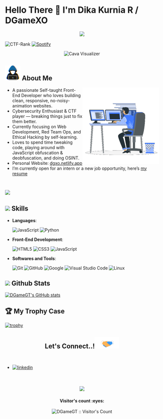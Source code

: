 # Hello There 👋 I'm Dika Kurnia R / DGameXO
<p align="center">
  <a href="https://github.com/DenverCoder1/readme-typing-svg">
    <img src="https://readme-typing-svg.herokuapp.com?lines=Website%20Developer;AI%20Engineer;Cyber%20Security;Code%20without%20limits;Think%20beyond%20the%20universe;DGXO%20%7C%20DGameXO&font=Fira%20Code&center=true&width=440&height=45">
  </a>
</p>

<!-- CTF Rank Badge -->
![CTF-Rank](https://img.shields.io/badge/CTF%20Rank-Platinum%20Hunter-blueviolet?style=flat-square)
[![Spotify](https://img.shields.io/badge/Now%20Playing-My%20Ordinary%20Life-brightgreen?style=flat-square&logo=spotify)](https://open.spotify.com/track/3vTyzS9NQK0uObFyN1k8g7)

<p align="center">
  <img src="https://github.com/karlstav/cava/blob/master/example_files/cava.gif" alt="Cava Visualizer">
</p>

## <picture><img src="https://github.com/0xAbdulKhalid/0xAbdulKhalid/raw/main/assets/mdImages/about_me.gif" width="50px"></picture> **About Me**

<picture>
  <img align="right" src="https://github.com/0xAbdulKhalid/0xAbdulKhalid/raw/main/assets/mdImages/Right_Side.gif" width="250px">
</picture>

- A passionate Self-taught Front-End Developer who loves building clean, responsive, no-noisy-animation websites.
- Cybersecurity Enthusiast & CTF player — breaking things just to fix them better.
- Currently focusing on Web Development, Red Team Ops, and Ethical Hacking by self-learning.
- Loves to spend time tweaking code, playing around with JavaScript obfuscation & deobfuscation, and doing OSINT.
- Personal Website: [dgxo.netlify.app](https://dgxo.netlify.app)
- I’m currently open for an intern or a new job opportunity, here’s [my resume](#)

<br>

<img src="https://user-images.githubusercontent.com/73097560/115834477-dbab4500-a447-11eb-908a-139a6edaec5c.gif"><br>

## <img src="https://media2.giphy.com/media/QssGEmpkyEOhBCb7e1/giphy.gif?cid=ecf05e47a0n3gi1bfqntqmob8g9aid1oyj2wr3ds3mg700bl&rid=giphy.gif" width="25"> **Skills**
<p align="center">

- **Languages**:
    
    ![JavaScript](https://img.shields.io/badge/JavaScript%20-%23F7DF1E.svg?style=for-the-badge&logo=javascript&logoColor=black)
    ![Python](https://img.shields.io/badge/Python%20-%2314354C.svg?style=for-the-badge&logo=python&logoColor=white)  
- **Front-End Development**:

   ![HTML5](https://img.shields.io/badge/HTML5%20-%23E34F26.svg?style=for-the-badge&logo=html5&logoColor=white)
   ![CSS3](https://img.shields.io/badge/CSS%20-%231572B6.svg?style=for-the-badge&logo=css3&logoColor=white)
   ![JavaScript](https://img.shields.io/badge/JavaScript%20-%23F7DF1E.svg?style=for-the-badge&logo=javascript&logoColor=black)
- **Softwares and Tools**:

    ![Git](https://img.shields.io/badge/git-%23F05033.svg?style=for-the-badge&logo=git&logoColor=white)
    ![GitHub](https://img.shields.io/badge/github-%23121011.svg?style=for-the-badge&logo=github&logoColor=white)
    ![Google](https://img.shields.io/badge/google-%234285F4.svg?style=for-the-badge&logo=google&logoColor=white)
    ![Visual Studio Code](https://img.shields.io/badge/Visual%20Studio%20Code-0078d7.svg?style=for-the-badge&logo=visual-studio-code&logoColor=white)
    ![Linux](https://img.shields.io/badge/Linux-FCC624?style=for-the-badge&logo=linux&logoColor=black) 

## <img src="https://media.giphy.com/media/iY8CRBdQXODJSCERIr/giphy.gif" width="35"><b> Github Stats </b>
[![DGameGT's GitHub stats](https://github-readme-stats.vercel.app/api?username=DGameGT&show_icons=true&theme=onedark&hide_title=false&cache_seconds=1800)](https://github-readme-stats.vercel.app/api?username=DGameGT&show_icons=true&theme=onedark)

## 🏆 My Trophy Case  

[![trophy](https://github-profile-trophy.vercel.app/?username=DGameGT&theme=onedark&cache_seconds=20)](https://github.com/ryo-ma/github-profile-trophy)

<div align="center">


## <b> Let's Connect..!</b><img src="https://github.com/0xAbdulKhalid/0xAbdulKhalid/raw/main/assets/mdImages/handshake.gif" width ="80">
<br>
<div align='left'>

<ul>

<li>
<a href="https://linkedin.com/in/https://www.linkedin.com/in/dikakurniarahmansyah" target="_blank">
<img src="https://img.shields.io/badge/linkedin:  DikaKurniaR-%2300acee.svg?color=405DE6&style=for-the-badge&logo=linkedin&logoColor=white" alt=linkedin style="margin-bottom: 5px;"/>
</a>
</li>
<br>	
</ul>
</div>

<br>
<img src="https://user-images.githubusercontent.com/73097560/115834477-dbab4500-a447-11eb-908a-139a6edaec5c.gif">
<br>
<h4 align="center">Visitor's count :eyes:</h4>

<p align="center"><img src="https://profile-counter.glitch.me/{DGameGT}/count.svg" alt="DGameGT :: Visitor's Count" /></p>
